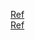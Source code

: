 [Ref](https://towardsdatascience.com/understanding-semantic-segmentation-with-unet-6be4f42d4b47)    
[Ref](https://towardsdev.com/original-u-net-in-pytorch-ebe7bb705cc7)
